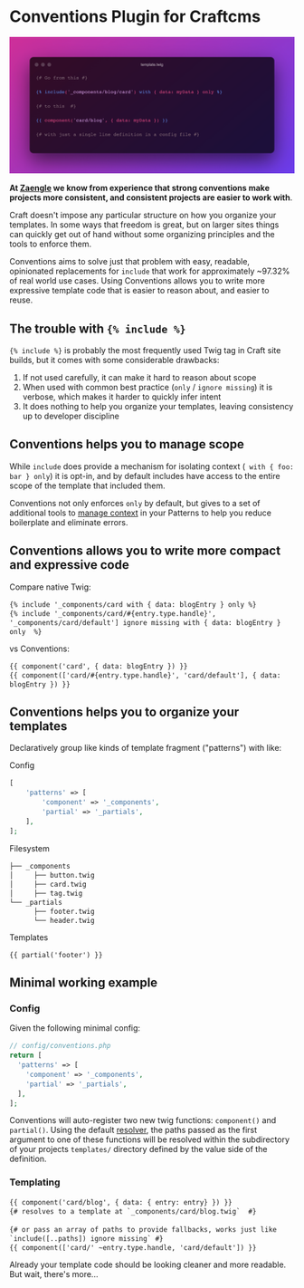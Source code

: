 # Conventions Plugin for Craftcms 

![Template example](./screenshots/template.twig.png)

**At [Zaengle](https://zaengle.com) we know from experience that strong conventions make projects more consistent, and consistent projects are easier to work with**.

Craft doesn't impose any particular structure on how you organize your templates. In some ways that freedom is great, but on larger sites things can quickly get out of hand without some organizing principles and the tools to enforce them.

Conventions aims to solve just that problem with easy, readable, opinionated replacements for `include` that work for approximately ~97.32% of real world use cases. Using Conventions allows you to write more expressive template code that is easier to reason about, and easier to reuse.




## The trouble with `{% include %}`

`{% include %}` is probably the most frequently used Twig tag in Craft site builds, but it comes with some considerable drawbacks: 

1. If not used carefully, it can make it hard to reason about scope
2. When used with common best practice (`only` / `ignore missing`) it is verbose, which makes it harder to quickly infer intent 
3. It does nothing to help you organize your templates, leaving consistency up to developer discipline

## Conventions helps you to manage scope

While `include` does provide a mechanism for isolating context (` with { foo: bar } only`) it is opt-in, and by default includes have access to the entire scope of the template that included them.

Conventions not only enforces `only` by default, but gives to a set of additional tools to [manage context](./03-managing-context.md) in your Patterns to help you reduce boilerplate and eliminate errors.

## Conventions allows you to write more compact and expressive code

Compare native Twig:
```twig
{% include '_components/card with { data: blogEntry } only %}
{% include '_components/card/#{entry.type.handle}', '_components/card/default'] ignore missing with { data: blogEntry } only  %}
```
vs Conventions:
```twig
{{ component('card', { data: blogEntry }) }}
{{ component(['card/#{entry.type.handle}', 'card/default'], { data: blogEntry }) }}
```

## Conventions helps you to organize your templates

Declaratively group like kinds of template fragment ("patterns") with like:

Config
```php
[
    'patterns' => [
        'component' => '_components',
        'partial' => '_partials',
    ],
];
```

Filesystem
```shell
├── _components
│     ├── button.twig
│     ├── card.twig
│     ├── tag.twig
└── _partials
      ├── footer.twig
      └── header.twig
```

Templates
```twig
{{ partial('footer') }}
```

## Minimal working example

### Config

Given the following minimal config:

```php
// config/conventions.php
return [
  'patterns' => [
    'component' => '_components',
    'partial' => '_partials',
  ],
];

```
Conventions will auto-register two new twig functions: `component()` and `partial()`. Using the default [resolver](./05-concepts.md#resolvers), the paths passed as the first argument to one of these functions will be resolved within the subdirectory of your projects `templates/` directory defined by the value side of the definition.

### Templating

```twig
{{ component('card/blog', { data: { entry: entry} }) }}
{# resolves to a template at `_components/card/blog.twig`  #}

{# or pass an array of paths to provide fallbacks, works just like `include([..paths]) ignore missing` #}
{{ component(['card/' ~entry.type.handle, 'card/default']) }}
```

Already your template code should be looking cleaner and more readable. But wait, there's more...
